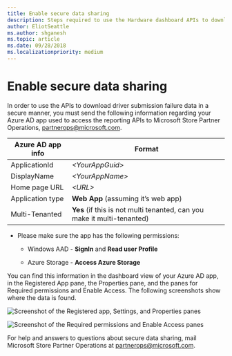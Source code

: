 ```yaml
---
title: Enable secure data sharing
description: Steps required to use the Hardware dashboard APIs to download driver submission failure data in a secure manner.
author: EliotSeattle
ms.author: shganesh
ms.topic: article
ms.date: 09/28/2018
ms.localizationpriority: medium
---
```


# Enable secure data sharing

In order to use the APIs to download driver submission failure data in a secure manner, you must send the following information regarding your Azure AD app used to access the reporting APIs to Microsoft Store Partner Operations, [partnerops@microsoft.com](mailto:partnerops@microsoft.com).

|Azure AD app info|Format|
|----|----|
|ApplicationId|*\<YourAppGuid>*|
|DisplayName|*\<YourAppName>*|
|Home page URL|*\<URL>*|
|Application type|**Web App** (assuming it’s web app)|
|Multi-Tenanted|**Yes** (if this is not multi tenanted, can you make it multi-tenanted)|

* Please make sure the app has the following permissions:

  * Windows AAD - **SignIn** and **Read user Profile**

  * Azure Storage - **Access Azure Storage**

You can find this information in the dashboard view of your Azure AD app, in the Registered App pane, the Properties pane, and the panes for Required permissions and Enable Access. The following screenshots show where the data is found.

![Screenshot of the Registered app, Settings, and Properties panes](./images/app-settings.png)

![Screenshot of the Required permissions and Enable Access panes](./images/permissions-access.png)

For help and answers to questions about secure data sharing, mail Microsoft Store Partner Operations at [partnerops@microsoft.com](mailto:partnerops@microsoft.com).
